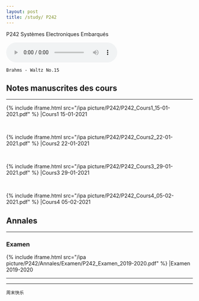 ```yaml
---
layout: post
title: /study/ P242
---
```


P242 Systèmes Electroniques Embarqués

<audio loop="loop" controls="controls">
  <source src="https://raw.githubusercontent.com/startadaywithasmile/startadaywithasmile.github.io/master/ipa%20picture/5/%E5%91%A8%E5%8D%8E%E5%81%A5%2C%E6%9D%8E%E5%BA%A6%20-%20%E9%9A%BE%E4%BB%A5%E6%8A%97%E6%8B%92.mp3" type="audio/mp3" />
</audio>

`Brahms - Waltz No.15`

## Notes manuscrites des cours ##
----

{% include iframe.html src="/ipa picture/P242/P242_Cours1_15-01-2021.pdf" %}
|Cours1 15-01-2021

<br />

{% include iframe.html src="/ipa picture/P242/P242_Cours2_22-01-2021.pdf" %}
|Cours2 22-01-2021

<br />

{% include iframe.html src="/ipa picture/P242/P242_Cours3_29-01-2021.pdf" %}
|Cours3 29-01-2021

<br />

{% include iframe.html src="/ipa picture/P242/P242_Cours4_05-02-2021.pdf" %}
|Cours4 05-02-2021


## Annales ##
----

### Examen ###

{% include iframe.html src="/ipa picture/P242/Annales/Examen/P242_Examen_2019-2020.pdf" %}
|Examen 2019-2020 

----
****

`周末快乐`
